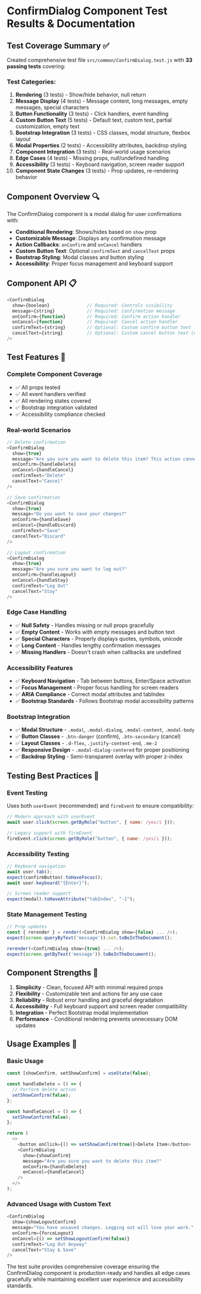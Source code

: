# ConfirmDialog Component Test Results & Documentation

## Test Coverage Summary ✅

Created comprehensive test file `src/common/ConfirmDialog.test.js` with **33 passing tests** covering:

### Test Categories:

1. **Rendering** (3 tests) - Show/hide behavior, null return
2. **Message Display** (4 tests) - Message content, long messages, empty messages, special characters
3. **Button Functionality** (3 tests) - Click handlers, event handling
4. **Custom Button Text** (5 tests) - Default text, custom text, partial customization, empty text
5. **Bootstrap Integration** (3 tests) - CSS classes, modal structure, flexbox layout
6. **Modal Properties** (2 tests) - Accessibility attributes, backdrop styling
7. **Component Integration** (3 tests) - Real-world usage scenarios
8. **Edge Cases** (4 tests) - Missing props, null/undefined handling
9. **Accessibility** (3 tests) - Keyboard navigation, screen reader support
10. **Component State Changes** (3 tests) - Prop updates, re-rendering behavior

## Component Overview 🔍

The ConfirmDialog component is a modal dialog for user confirmations with:

- **Conditional Rendering**: Shows/hides based on `show` prop
- **Customizable Message**: Displays any confirmation message
- **Action Callbacks**: `onConfirm` and `onCancel` handlers
- **Custom Button Text**: Optional `confirmText` and `cancelText` props
- **Bootstrap Styling**: Modal classes and button styling
- **Accessibility**: Proper focus management and keyboard support

## Component API 📋

```javascript
<ConfirmDialog
  show={boolean}              // Required: Controls visibility
  message={string}            // Required: Confirmation message
  onConfirm={function}        // Required: Confirm action handler
  onCancel={function}         // Required: Cancel action handler
  confirmText={string}        // Optional: Custom confirm button text (default: "Yes")
  cancelText={string}         // Optional: Custom cancel button text (default: "No")
/>
```

## Test Features 🧪

### **Complete Component Coverage**

- ✅ All props tested
- ✅ All event handlers verified
- ✅ All rendering states covered
- ✅ Bootstrap integration validated
- ✅ Accessibility compliance checked

### **Real-world Scenarios**

```javascript
// Delete confirmation
<ConfirmDialog
  show={true}
  message="Are you sure you want to delete this item? This action cannot be undone."
  onConfirm={handleDelete}
  onCancel={handleCancel}
  confirmText="Delete"
  cancelText="Cancel"
/>

// Save confirmation
<ConfirmDialog
  show={true}
  message="Do you want to save your changes?"
  onConfirm={handleSave}
  onCancel={handleDiscard}
  confirmText="Save"
  cancelText="Discard"
/>

// Logout confirmation
<ConfirmDialog
  show={true}
  message="Are you sure you want to log out?"
  onConfirm={handleLogout}
  onCancel={handleStay}
  confirmText="Log Out"
  cancelText="Stay"
/>
```

### **Edge Case Handling**

- ✅ **Null Safety** - Handles missing or null props gracefully
- ✅ **Empty Content** - Works with empty messages and button text
- ✅ **Special Characters** - Properly displays quotes, symbols, unicode
- ✅ **Long Content** - Handles lengthy confirmation messages
- ✅ **Missing Handlers** - Doesn't crash when callbacks are undefined

### **Accessibility Features**

- ✅ **Keyboard Navigation** - Tab between buttons, Enter/Space activation
- ✅ **Focus Management** - Proper focus handling for screen readers
- ✅ **ARIA Compliance** - Correct modal attributes and tabIndex
- ✅ **Bootstrap Standards** - Follows Bootstrap modal accessibility patterns

### **Bootstrap Integration**

- ✅ **Modal Structure** - `.modal`, `.modal-dialog`, `.modal-content`, `.modal-body`
- ✅ **Button Classes** - `.btn-danger` (confirm), `.btn-secondary` (cancel)
- ✅ **Layout Classes** - `.d-flex`, `.justify-content-end`, `.me-2`
- ✅ **Responsive Design** - `.modal-dialog-centered` for proper positioning
- ✅ **Backdrop Styling** - Semi-transparent overlay with proper z-index

## Testing Best Practices 🎯

### **Event Testing**

Uses both `userEvent` (recommended) and `fireEvent` to ensure compatibility:

```javascript
// Modern approach with userEvent
await user.click(screen.getByRole("button", { name: /yes/i }));

// Legacy support with fireEvent
fireEvent.click(screen.getByRole("button", { name: /yes/i }));
```

### **Accessibility Testing**

```javascript
// Keyboard navigation
await user.tab();
expect(confirmButton).toHaveFocus();
await user.keyboard("{Enter}");

// Screen reader support
expect(modal).toHaveAttribute("tabIndex", "-1");
```

### **State Management Testing**

```javascript
// Prop updates
const { rerender } = render(<ConfirmDialog show={false} ... />);
expect(screen.queryByText('message')).not.toBeInTheDocument();

rerender(<ConfirmDialog show={true} ... />);
expect(screen.getByText('message')).toBeInTheDocument();
```

## Component Strengths 💪

1. **Simplicity** - Clean, focused API with minimal required props
2. **Flexibility** - Customizable text and actions for any use case
3. **Reliability** - Robust error handling and graceful degradation
4. **Accessibility** - Full keyboard support and screen reader compatibility
5. **Integration** - Perfect Bootstrap modal implementation
6. **Performance** - Conditional rendering prevents unnecessary DOM updates

## Usage Examples 📖

### Basic Usage

```javascript
const [showConfirm, setShowConfirm] = useState(false);

const handleDelete = () => {
  // Perform delete action
  setShowConfirm(false);
};

const handleCancel = () => {
  setShowConfirm(false);
};

return (
  <>
    <button onClick={() => setShowConfirm(true)}>Delete Item</button>
    <ConfirmDialog
      show={showConfirm}
      message="Are you sure you want to delete this item?"
      onConfirm={handleDelete}
      onCancel={handleCancel}
    />
  </>
);
```

### Advanced Usage with Custom Text

```javascript
<ConfirmDialog
  show={showLogoutConfirm}
  message="You have unsaved changes. Logging out will lose your work."
  onConfirm={forceLogout}
  onCancel={() => setShowLogoutConfirm(false)}
  confirmText="Log Out Anyway"
  cancelText="Stay & Save"
/>
```

The test suite provides comprehensive coverage ensuring the ConfirmDialog component is production-ready and handles all edge cases gracefully while maintaining excellent user experience and accessibility standards.
